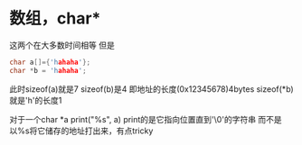 # 数组，char*

这两个在大多数时间相等
但是

```c
char a[]={'hahaha'};
char *b = 'hahaha';
```

此时sizeof(a)就是7
sizeof(b)是4 即地址的长度(0x12345678)4bytes
sizeof(*b)就是'h'的长度1

对于一个char *a
print("%s", a) print的是它指向位置直到'\0'的字符串
而不是以%s将它储存的地址打出来，有点tricky

